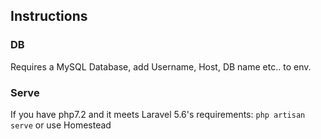 ## Instructions


### DB

Requires a MySQL Database, add Username, Host, DB name etc.. to env.


### Serve

If you have php7.2 and it meets Laravel 5.6's requirements: `php artisan serve` or use Homestead
